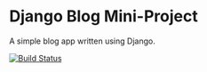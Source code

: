 # Django Blog Mini-Project

A simple blog app written using Django.

[![Build Status](https://travis-ci.org/Litran1990/Django-Blog.svg?branch=master)](https://travis-ci.org/Litran1990/Django-Blog)